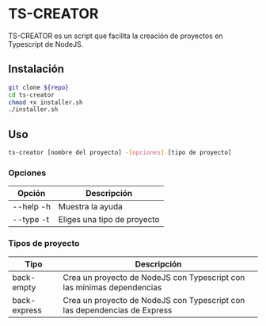 # TS-CREATOR

TS-CREATOR es un script que facilita la creación de proyectos en Typescript de NodeJS.

## Instalación

```bash
git clone ${repo}
cd ts-creator
chmod +x installer.sh
./installer.sh
```

## Uso

```bash
ts-creator [nombre del proyecto] -[opciones] [tipo de proyecto]
```

### Opciones

| Opción | Descripción |
| ------ | ----------- |
| --help -h     | Muestra la ayuda |
| --type -t    | Eliges una tipo de proyecto |

### Tipos de proyecto

| Tipo | Descripción |
| ---- | ----------- |
| back-empty | Crea un proyecto de NodeJS con Typescript con las mínimas dependencias |
| back-express | Crea un proyecto de NodeJS con Typescript con las dependencias de Express |
